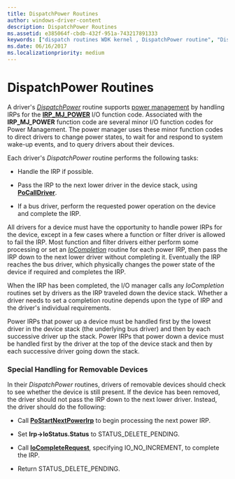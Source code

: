 ```yaml
---
title: DispatchPower Routines
author: windows-driver-content
description: DispatchPower Routines
ms.assetid: e385064f-cbdb-432f-951a-743217891333
keywords: ["dispatch routines WDK kernel , DispatchPower routine", "DispatchPower routine", "power management WDK kernel , dispatch routines", "IRP_MJ_POWER I/O function code", "removable device power dispatch routines WDK kernel"]
ms.date: 06/16/2017
ms.localizationpriority: medium
---
```


# DispatchPower Routines





A driver's [*DispatchPower*](https://msdn.microsoft.com/library/windows/hardware/ff543354) routine supports [power management](implementing-power-management.md) by handling IRPs for the [**IRP\_MJ\_POWER**](https://msdn.microsoft.com/library/windows/hardware/ff550784) I/O function code. Associated with the **IRP\_MJ\_POWER** function code are several minor I/O function codes for Power Management. The power manager uses these minor function codes to direct drivers to change power states, to wait for and respond to system wake-up events, and to query drivers about their devices.

Each driver's *DispatchPower* routine performs the following tasks:

-   Handle the IRP if possible.

-   Pass the IRP to the next lower driver in the device stack, using [**PoCallDriver**](https://msdn.microsoft.com/library/windows/hardware/ff559654).

-   If a bus driver, perform the requested power operation on the device and complete the IRP.

All drivers for a device must have the opportunity to handle power IRPs for the device, except in a few cases where a function or filter driver is allowed to fail the IRP. Most function and filter drivers either perform some processing or set an [*IoCompletion*](https://msdn.microsoft.com/library/windows/hardware/ff548354) routine for each power IRP, then pass the IRP down to the next lower driver without completing it. Eventually the IRP reaches the bus driver, which physically changes the power state of the device if required and completes the IRP.

When the IRP has been completed, the I/O manager calls any *IoCompletion* routines set by drivers as the IRP traveled down the device stack. Whether a driver needs to set a completion routine depends upon the type of IRP and the driver's individual requirements.

Power IRPs that power up a device must be handled first by the lowest driver in the device stack (the underlying bus driver) and then by each successive driver up the stack. Power IRPs that power down a device must be handled first by the driver at the top of the device stack and then by each successive driver going down the stack.

### Special Handling for Removable Devices

In their *DispatchPower* routines, drivers of removable devices should check to see whether the device is still present. If the device has been removed, the driver should not pass the IRP down to the next lower driver. Instead, the driver should do the following:

-   Call [**PoStartNextPowerIrp**](https://msdn.microsoft.com/library/windows/hardware/ff559776) to begin processing the next power IRP.

-   Set **Irp-&gt;IoStatus.Status** to STATUS\_DELETE\_PENDING.

-   Call [**IoCompleteRequest**](https://msdn.microsoft.com/library/windows/hardware/ff548343), specifying IO\_NO\_INCREMENT, to complete the IRP.

-   Return STATUS\_DELETE\_PENDING.

 

 




